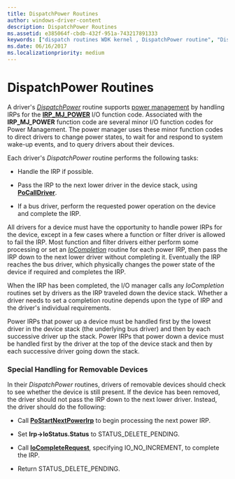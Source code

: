 ```yaml
---
title: DispatchPower Routines
author: windows-driver-content
description: DispatchPower Routines
ms.assetid: e385064f-cbdb-432f-951a-743217891333
keywords: ["dispatch routines WDK kernel , DispatchPower routine", "DispatchPower routine", "power management WDK kernel , dispatch routines", "IRP_MJ_POWER I/O function code", "removable device power dispatch routines WDK kernel"]
ms.date: 06/16/2017
ms.localizationpriority: medium
---
```


# DispatchPower Routines





A driver's [*DispatchPower*](https://msdn.microsoft.com/library/windows/hardware/ff543354) routine supports [power management](implementing-power-management.md) by handling IRPs for the [**IRP\_MJ\_POWER**](https://msdn.microsoft.com/library/windows/hardware/ff550784) I/O function code. Associated with the **IRP\_MJ\_POWER** function code are several minor I/O function codes for Power Management. The power manager uses these minor function codes to direct drivers to change power states, to wait for and respond to system wake-up events, and to query drivers about their devices.

Each driver's *DispatchPower* routine performs the following tasks:

-   Handle the IRP if possible.

-   Pass the IRP to the next lower driver in the device stack, using [**PoCallDriver**](https://msdn.microsoft.com/library/windows/hardware/ff559654).

-   If a bus driver, perform the requested power operation on the device and complete the IRP.

All drivers for a device must have the opportunity to handle power IRPs for the device, except in a few cases where a function or filter driver is allowed to fail the IRP. Most function and filter drivers either perform some processing or set an [*IoCompletion*](https://msdn.microsoft.com/library/windows/hardware/ff548354) routine for each power IRP, then pass the IRP down to the next lower driver without completing it. Eventually the IRP reaches the bus driver, which physically changes the power state of the device if required and completes the IRP.

When the IRP has been completed, the I/O manager calls any *IoCompletion* routines set by drivers as the IRP traveled down the device stack. Whether a driver needs to set a completion routine depends upon the type of IRP and the driver's individual requirements.

Power IRPs that power up a device must be handled first by the lowest driver in the device stack (the underlying bus driver) and then by each successive driver up the stack. Power IRPs that power down a device must be handled first by the driver at the top of the device stack and then by each successive driver going down the stack.

### Special Handling for Removable Devices

In their *DispatchPower* routines, drivers of removable devices should check to see whether the device is still present. If the device has been removed, the driver should not pass the IRP down to the next lower driver. Instead, the driver should do the following:

-   Call [**PoStartNextPowerIrp**](https://msdn.microsoft.com/library/windows/hardware/ff559776) to begin processing the next power IRP.

-   Set **Irp-&gt;IoStatus.Status** to STATUS\_DELETE\_PENDING.

-   Call [**IoCompleteRequest**](https://msdn.microsoft.com/library/windows/hardware/ff548343), specifying IO\_NO\_INCREMENT, to complete the IRP.

-   Return STATUS\_DELETE\_PENDING.

 

 




